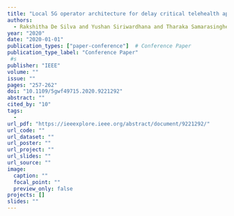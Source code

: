 ```yaml
---
title: "Local 5G operator architecture for delay critical telehealth applications"
authors:
  - Rakshitha De Silva and Yushan Siriwardhana and Tharaka Samarasinghe and Mika Ylianttila and Madhusanka Liyanage
year: "2020"
date: "2020-01-01"
publication_types: ["paper-conference"]  # Conference Paper
publication_type_label: "Conference Paper"
 #s
publisher: "IEEE"
volume: ""
issue: ""
pages: "257-262"
doi: "10.1109/5gwf49715.2020.9221292"
abstract: ""
cited_by: "10"
tags:
  - 
url_pdf: "https://ieeexplore.ieee.org/abstract/document/9221292/"
url_code: ""
url_dataset: ""
url_poster: ""
url_project: ""
url_slides: ""
url_source: ""
image:
  caption: ""
  focal_point: ""
  preview_only: false
projects: []
slides: ""
---
```

